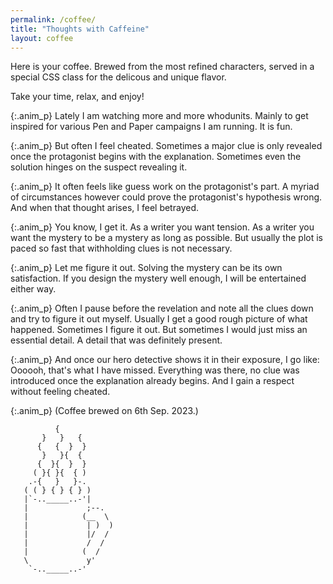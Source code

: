 ```yaml
---
permalink: /coffee/
title: "Thoughts with Caffeine"
layout: coffee
---
```


Here is your coffee. Brewed from the most refined characters, served
in a special CSS class for the delicous and unique flavor. 

Take your time, relax, and enjoy!

{:.anim_p}
Lately I am watching more and more whodunits. Mainly to get inspired for various
Pen and Paper campaigns I am running. It is fun.

{:.anim_p}
But often I feel cheated. Sometimes a major clue is only revealed once the protagonist
begins with the explanation. Sometimes even the solution hinges on the suspect
revealing it.

{:.anim_p}
It often feels like guess work on the protagonist's part. A myriad of circumstances however
could prove the protagonist's hypothesis wrong. And when that thought arises, I feel betrayed.

{:.anim_p}
You know, I get it. As a writer you want tension. As a writer you want the mystery to be a
mystery as long as possible. But usually the plot is paced so fast that withholding clues
is not necessary.

{:.anim_p}
Let me figure it out. Solving the mystery can be its own satisfaction. If you design
the mystery well enough, I will be entertained either way.

{:.anim_p}
Often I pause before the revelation and note all the clues down and try to figure it out
myself. Usually I get a good rough picture of what happened. Sometimes I figure it out. But
sometimes I would just miss an essential detail. A detail that was definitely present.

{:.anim_p}
And once our hero detective shows it in their exposure, I go like: Oooooh, that's what I have missed.
Everything was there, no clue was introduced once the explanation already begins. And I gain a respect 
without feeling cheated.

{:.anim_p}
(Coffee brewed on 6th Sep. 2023.)

```
          {
       }   }   {
      {   {  }  }
       }   }{  {
      {  }{  }  }
     ( }{ }{  { )
    .-{   }   }-.
   ( ( } { } { } )
   |`-.._____..-'|
   |             ;--.
   |            (__  \
   |             | )  )
   |             |/  /
   |             /  / 
   |            (  /
   \             y'
    `-.._____..-'

```

